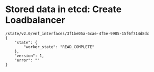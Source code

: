# Stored data in etcd: Create Loadbalancer

```
/state/v2.0/vnf_interfaces/3f1be05a-6cae-4f5e-9985-15f6f714d8dc
{
    "state": {
        "worker_state": "READ_COMPLETE"
    }, 
    "version": 1, 
    "error": ""
}
```

